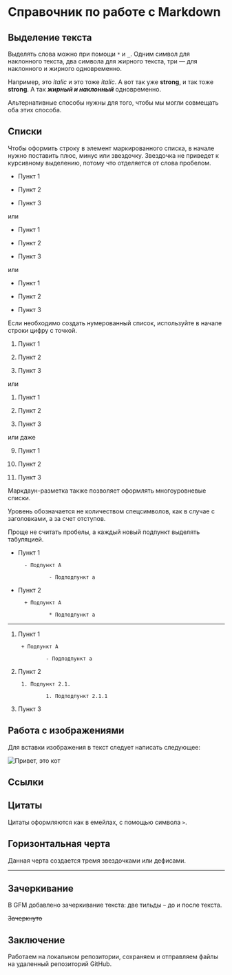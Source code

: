 # Справочник по работе с Markdown

## Выделение текста

Выделять слова можно при помощи `*` и `_`. Одним символ для наклонного текста, два символа для жирного текста, три — для наклонного и жирного одновременно.

Например, это _italic_ и это тоже *italic*. А вот так уже __strong__, и так тоже **strong**. А так ***жирный и наклонный*** одновременно.

Альтернативные способы нужны для того, чтобы мы могли совмещать оба этих способа. 

## Списки

Чтобы оформить строку в элемент маркированного списка, в начале нужно поставить плюс, минус или звездочку. Звездочка не приведет к курсивному выделению, потому что отделяется от слова пробелом.

- Пункт 1

- Пункт 2

- Пункт 3

или

+ Пункт 1

+ Пункт 2

+ Пункт 3

или

* Пункт 1

* Пункт 2

* Пункт 3

Если необходимо создать нумерованный список, используйте в начале строки цифру с точкой.

1. Пункт 1

2. Пункт 2

3. Пункт 3

или

1. Пункт 1

1. Пункт 2

1. Пункт 3

или даже

9. Пункт 1

5. Пункт 2

1. Пункт 3

Маркдаун-разметка также позволяет оформлять многоуровневые списки.

Уровень обозначается не количеством спецсимволов, как в случае с заголовками, а за счет отступов.

Проще не считать пробелы, а каждый новый подпункт выделять табуляцией.

- Пункт 1

        - Подпункт A

                - Подподпункт a

- Пункт 2

        + Подпункт A

                * Подподпункт a

---

1. Пункт 1

        + Подпункт A

                - Подподпункт a

2. Пункт 2

        1. Подпункт 2.1.

                1. Подподпункт 2.1.1

3. Пункт 3


## Работа с изображениями

Для вставки изображения в текст следует написать следующее:

![Привет, это кот](Cat.jpg)

## Ссылки

## Цитаты

Цитаты оформляются как в емейлах, с помощью символа `>`.

## Горизонтальная черта

Данная черта создается тремя звездочками или дефисами.

***

## Зачеркивание

В GFM добавлено зачеркивание текста: две тильды `~` до и после текста.

~~Зачеркнуто~~

## Заключение

Работаем на локальном репозитории, сохраняем и отправляем файлы на удаленный репозиторий GitHub.
